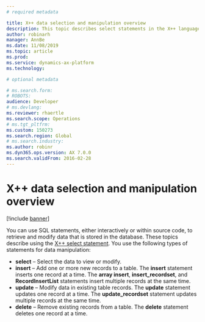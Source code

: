 ```yaml
---
# required metadata

title: X++ data selection and manipulation overview
description: This topic describes select statements in the X++ language.
author: robinarh
manager: AnnBe
ms.date: 11/08/2019
ms.topic: article
ms.prod: 
ms.service: dynamics-ax-platform
ms.technology: 

# optional metadata

# ms.search.form: 
# ROBOTS: 
audience: Developer
# ms.devlang: 
ms.reviewer: rhaertle
ms.search.scope: Operations
# ms.tgt_pltfrm: 
ms.custom: 150273
ms.search.region: Global
# ms.search.industry: 
ms.author: robinr
ms.dyn365.ops.version: AX 7.0.0
ms.search.validFrom: 2016-02-28
---
```


# X++ data selection and manipulation overview

[!include [banner](../../includes/banner.md)]

You can use SQL statements, either interactively or within source code, to retrieve and modify data that is stored in the database. These topics describe using the [X++ select statement](xpp-select.md). You use the following types of statements for data manipulation:

- **select** – Select the data to view or modify.
- **insert** – Add one or more new records to a table. The **insert** statement inserts one record at a time. The **array insert**, **insert\_recordset**, and **RecordInsertList** statements insert multiple records at the same time.
- **update** – Modify data in existing table records. The **update** statement updates one record at a time. The **update\_recordset** statement updates multiple records at the same time.
- **delete** – Remove existing records from a table. The **delete** statement deletes one record at a time.
